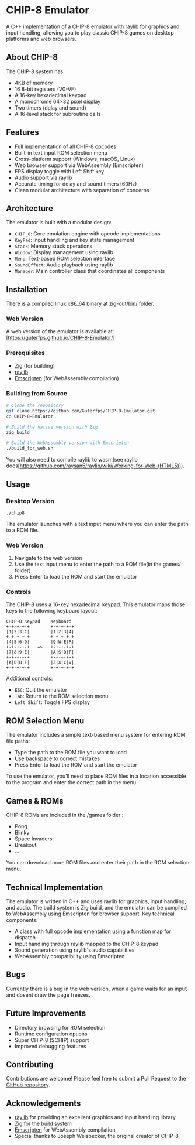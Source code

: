 # CHIP-8 Emulator

A C++ implementation of a CHIP-8 emulator with raylib for graphics and input handling, allowing you to play classic CHIP-8 games on desktop platforms and web browsers.

## About CHIP-8

The CHIP-8 system has:
- 4KB of memory
- 16 8-bit registers (V0-VF)
- A 16-key hexadecimal keypad
- A monochrome 64×32 pixel display
- Two timers (delay and sound)
- A 16-level stack for subroutine calls

## Features

- Full implementation of all CHIP-8 opcodes
- Built-in text input ROM selection menu
- Cross-platform support (Windows, macOS, Linux)
- Web browser support via WebAssembly (Emscripten)
- FPS display toggle with Left Shift key
- Audio support via raylib
- Accurate timing for delay and sound timers (60Hz)
- Clean modular architecture with separation of concerns

## Architecture

The emulator is built with a modular design:
- `CHIP_8`: Core emulation engine with opcode implementations
- `KeyPad`: Input handling and key state management
- `Stack`: Memory stack operations
- `Window`: Display management using raylib
- `Menu`: Text-based ROM selection interface
- `SoundEffect`: Audio playback using raylib
- `Manager`: Main controller class that coordinates all components

## Installation

There is a compiled linux x86_64 binary at zig-out/bin/ folder.

### Web Version

A web version of the emulator is available at: [https://guterfps.github.io/CHIP-8-Emulator/]

### Prerequisites

- [Zig](https://ziglang.org/download/) (for building)
- [raylib](https://www.raylib.com/)
- [Emscripten](https://emscripten.org/docs/getting_started/downloads.html) (for WebAssembly compilation)

### Building from Source

```bash
# Clone the repository
git clone https://github.com/Guterfps/CHIP-8-Emulator.git
cd CHIP-8-Emulator

# Build the native version with Zig
zig build

# Build the WebAssembly version with Emscripten
./build_for_web.sh
```
You will also need to compile raylib to wasm(see raylib docs[https://github.com/raysan5/raylib/wiki/Working-for-Web-(HTML5)]).

## Usage

### Desktop Version

```
./chip8
```

The emulator launches with a text input menu where you can enter the path to a ROM file.

### Web Version

1. Navigate to the web version
2. Use the text input menu to enter the path to a ROM file(in the games/ folder)
3. Press Enter to load the ROM and start the emulator

### Controls

The CHIP-8 uses a 16-key hexadecimal keypad. This emulator maps those keys to the following keyboard layout:

```
CHIP-8 Keypad    Keyboard
+-+-+-+-+        +-+-+-+-+
|1|2|3|C|        |1|2|3|4|
+-+-+-+-+        +-+-+-+-+
|4|5|6|D|        |Q|W|E|R|
+-+-+-+-+   =>   +-+-+-+-+
|7|8|9|E|        |A|S|D|F|
+-+-+-+-+        +-+-+-+-+
|A|0|B|F|        |Z|X|C|V|
+-+-+-+-+        +-+-+-+-+
```

Additional controls:
- `ESC`: Quit the emulator
- `Tab`: Return to the ROM selection menu
- `Left Shift`: Toggle FPS display

## ROM Selection Menu

The emulator includes a simple text-based menu system for entering ROM file paths:
- Type the path to the ROM file you want to load
- Use backspace to correct mistakes
- Press Enter to load the ROM and start the emulator

To use the emulator, you'll need to place ROM files in a location accessible to the program and enter the correct path in the menu.

## Games & ROMs

CHIP-8 ROMs are included in the /games folder :

- Pong
- Blinky
- Space Invaders
- Breakout
- ...

You can download more ROM files and enter their path in the ROM selection menu.

## Technical Implementation

The emulator is written in C++ and uses raylib for graphics, input handling, and audio. The build system is Zig build, and the emulator can be compiled to WebAssembly using Emscripten for browser support.
Key technical components:
- A class with full opcode implementation using a function map for dispatch
- Input handling through raylib mapped to the CHIP-8 keypad
- Sound generation using raylib's audio capabilities
- WebAssembly compatibility using Emscripten

## Bugs

Currently there is a bug in the web version, when a game waits for an input and dosent draw the page freezes.

## Future Improvements

- Directory browsing for ROM selection
- Runtime configuration options
- Super CHIP-8 (SCHIP) support
- Improved debugging features

## Contributing

Contributions are welcome! Please feel free to submit a Pull Request to the [GitHub repository](https://github.com/Guterfps/CHIP-8-Emulator).


## Acknowledgements

- [raylib](https://www.raylib.com/) for providing an excellent graphics and input handling library
- [Zig](https://ziglang.org/) for the build system
- [Emscripten](https://emscripten.org/) for WebAssembly compilation
- Special thanks to Joseph Weisbecker, the original creator of CHIP-8
